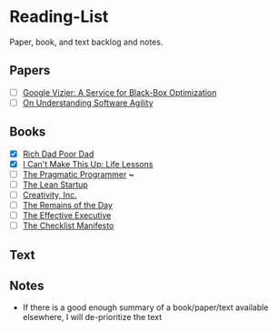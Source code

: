 # Reading-List
Paper, book, and text backlog and notes.

## Papers
* [ ] [Google Vizier: A Service for Black-Box Optimization](https://research.google.com/pubs/pub46180.html)
* [ ] [On Understanding Software Agility](http://www.metaprog.com/downloads/ECO.pdf)

## Books
* [x] [Rich Dad Poor Dad](https://www.amazon.com/Rich-Dad-Poor-Teach-Middle/dp/1543626610)
* [x] [I Can't Make This Up: Life Lessons](https://www.amazon.com/Cant-Make-This-Up-Lessons/dp/1501155571)
* [ ] [The Pragmatic Programmer](https://www.amazon.com/Pragmatic-Programmer-Journeyman-Master-ebook/dp/B003GCTQAE) **~**
* [ ] [The Lean Startup](https://www.amazon.com/Lean-Startup-Entrepreneurs-Continuous-Innovation/dp/0307887898?SubscriptionId=AKIAILSHYYTFIVPWUY6Q&tag=duckduckgo-osx-20&linkCode=xm2&camp=2025&creative=165953&creativeASIN=0307887898)
* [ ] [Creativity, Inc.](https://www.amazon.com/Creativity-Inc-Overcoming-Unseen-Inspiration-ebook/dp/B00FUZQYBO/ref=sr_1_1?s=books&ie=UTF8&qid=1507015883&sr=1-1&keywords=pixar+book)
* [ ] [The Remains of the Day](https://www.amazon.com/Remains-Day-Kazuo-Ishiguro/dp/0679731725)
* [ ] [The Effective Executive](https://www.amazon.com/Effective-Executive-Definitive-Harperbusiness-Essentials/dp/0060833459)
* [ ] [The Checklist Manifesto](https://www.amazon.com/Checklist-Manifesto-How-Things-Right/dp/0312430000)

## Text

## Notes
* If there is a good enough summary of a book/paper/text available elsewhere, I will de-prioritize the text

